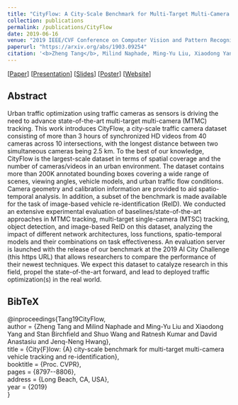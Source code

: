 ```yaml
---
title: "CityFlow: A City-Scale Benchmark for Multi-Target Multi-Camera Vehicle Tracking and Re-Identification"
collection: publications
permalink: /publications/CityFlow
date: 2019-06-16
venue: "2019 IEEE/CVF Conference on Computer Vision and Pattern Recognition"
paperurl: "https://arxiv.org/abs/1903.09254"
citation: '<b>Zheng Tang</b>, Milind Naphade, Ming-Yu Liu, Xiaodong Yang, Stan Birchfield, Shuo Wang, Ratnesh Kumar, David Anastasiu and Jenq-Neng Hwang. "CityFlow: A City-Scale Benchmark for Multi-Target Multi-Camera Vehicle Tracking and Re-Identification". <i>Proceedings of 2019 IEEE/CVF Conference on Computer Vision and Pattern Recognition (CVPR 2019)</i>. pp. 8797-8806. 2019.'
---
```


[<a href="https://arxiv.org/abs/1903.09254">Paper</a>]
[<a href="https://youtu.be/fzJe8M2y1s0">Presentation</a>]
[<a href="http://zhengthomastang.github.io/files/CityFlow_slides.pdf">Slides</a>]
[<a href="http://zhengthomastang.github.io/files/CityFlow_poster.pdf">Poster</a>]
[<a href="https://www.aicitychallenge.org/2019-challenge/">Website</a>]

## Abstract
Urban traffic optimization using traffic cameras as sensors is driving the need to advance state-of-the-art multi-target multi-camera (MTMC) tracking. This work introduces CityFlow, a city-scale traffic camera dataset consisting of more than 3 hours of synchronized HD videos from 40 cameras across 10 intersections, with the longest distance between two simultaneous cameras being 2.5 km. To the best of our knowledge, CityFlow is the largest-scale dataset in terms of spatial coverage and the number of cameras/videos in an urban environment. The dataset contains more than 200K annotated bounding boxes covering a wide range of scenes, viewing angles, vehicle models, and urban traffic flow conditions. Camera geometry and calibration information are provided to aid spatio-temporal analysis. In addition, a subset of the benchmark is made available for the task of image-based vehicle re-identification (ReID). We conducted an extensive experimental evaluation of baselines/state-of-the-art approaches in MTMC tracking, multi-target single-camera (MTSC) tracking, object detection, and image-based ReID on this dataset, analyzing the impact of different network architectures, loss functions, spatio-temporal models and their combinations on task effectiveness. An evaluation server is launched with the release of our benchmark at the 2019 AI City Challenge (this https URL) that allows researchers to compare the performance of their newest techniques. We expect this dataset to catalyze research in this field, propel the state-of-the-art forward, and lead to deployed traffic optimization(s) in the real world.

## BibTeX
@inproceedings{Tang19CityFlow,  
author = {Zheng Tang and Milind Naphade and Ming-Yu Liu and Xiaodong Yang and Stan Birchfield and Shuo Wang and Ratnesh Kumar and David Anastasiu and Jenq-Neng Hwang},  
title = {City{F}low: {A} city-scale benchmark for multi-target multi-camera vehicle tracking and re-identification},  
booktitle = {Proc. CVPR},  
pages = {8797--8806},  
address = {Long Beach, CA, USA},  
year = {2019}  
}
